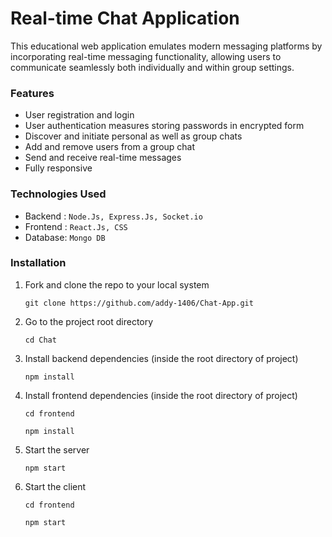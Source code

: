 # Real-time Chat Application

This educational web application emulates modern messaging platforms by incorporating real-time messaging functionality, allowing users to communicate seamlessly both individually and within group settings.
  
### Features

- User registration and login
- User authentication measures storing passwords in encrypted form
- Discover and initiate personal as well as group chats
- Add and remove users from a group chat
- Send and receive real-time messages
- Fully responsive

###  Technologies Used

- Backend : `Node.Js, Express.Js, Socket.io`
- Frontend : `React.Js, CSS`
- Database: `Mongo DB`

### Installation

1. Fork and clone the repo to your local system
   ```git
   git clone https://github.com/addy-1406/Chat-App.git
   ```

2. Go to the project root directory

   ```git
   cd Chat
   ```

3. Install backend dependencies (inside the root directory of project)
  
    ```git
   npm install
   ```
    
4. Install frontend dependencies (inside the root directory of project)

   ```git
   cd frontend
   ```
   ```git
   npm install
   ```

5. Start the server

   ```git
   npm start
   ```

5. Start the client

   ```git
   cd frontend
   ```
   
    ```git
   npm start
   ```
<br/>












  
